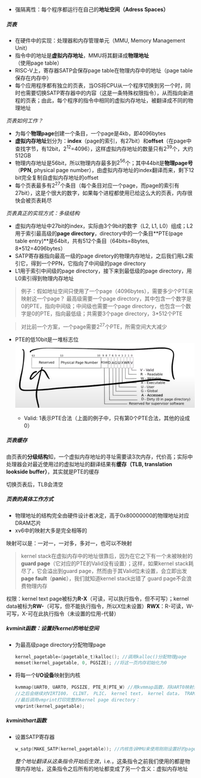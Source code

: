 - 强隔离性：每个程序都运行在自己的**地址空间（Adress Spaces）**



##### 页表

- 在硬件中的实现：处理器和内存管理单元（MMU, Memory Management Unit）
- 指令中的地址是**虚拟内存地址**，MMU将其翻译成**物理地址**（使用page table）
- RISC-V上，寄存器SATP会保存page table在物理内存中的地址（page table保存在内存中）
- 每个应用程序都有独立的页表，当OS将CPU从一个程序切换到另一个时，同时也需要切换SATP寄存器中的内容（这是一条特殊权限指令），从而指向新进程的页表；由此，每个程序的指令中相同的虚拟内存地址，被翻译成不同的物理地址

*页表如何工作？*









- 为每个**物理page**创建一个条目，一个page是4kb，即4096bytes
- **虚拟内存地址**划分为：**index**（page的索引，有27bit）和**offset**（在page中查找字节，有12bit，​​​$2^{12}$​​\=4096），这样虚拟内存地址的数量只有​$2^{39}$​个，大约512GB
- 物理内存地址是56bit，所以物理内存最多到​​$2^{56}$​​个；其中44bit是**物理page号**（**PPN**, physical page number），由虚拟内存地址的index翻译而来，剩下12 bit完全复制自虚拟内存地址的offset
- 每个页表最多有​$2^{27}$​个条目（每个条目对应一个page，而page的索引有27bit），这是个很大的数字，如果每个进程都使用已给这么大的页表，内存很快会被页表耗尽

*页表真正的实现方式：多级结构*

- 虚拟内存地址中27bit的index，实际由3个9bit的数字（L2, L1, L0）组成；L2用于索引最高级的**page directory**，directory中的一个条目**PTE(page table entry)**是64bit，共有512个条目（64bits=8bytes, 8\*512=4096bytes）
- SATP寄存器指向最高一级的page diretory的物理内存地址，之后我们用L2索引它，得到一个PPN，它指向了中间级的page directory
- L1用于索引中间级的page directory，接下来到最低级的page directory，用L0索引得到物理内存地址

> 例子：假如地址空间只使用了一个page（4096bytes），需要多少个PTE来映射这一个page？
>   最高级需要一个page directory，其中包含一个数字是0的PTE，指向中间级；中间级也需要一个page directory，也包含一个数字是0的PTE，指向最低级；共需要3个page directory，3\*512个PTE

>   对比前一个方案，一个page需要​$2^{27}$​个PTE，所需空间大大减少



- PTE的低10bit是一堆标志位
  ![](image_1.708c55d7.png)

  - Valid: 1表示PTE合法（上面的例子中，只有第0个PTE合法，其他的设成0）




##### 页表缓存

由页表的**分级结构**知，一个虚拟内存地址的寻址需要读3次内存，代价高；实际中处理器会对最近使用过的虚拟地址的翻译结果有**缓存（TLB, translation lookside buffer）**，其实就是PTE的缓存

切换页表后，TLB会清空



##### 页表的具体工作方式

- 物理地址的结构完全由硬件设计者决定，高于0x80000000的物理地址对应DRAM芯片
- xv6中的映射大多是完全相等的

映射可以是：一对一，一对多，多对一，也可以不映射

> kernel stack在虚拟内存中的地址很靠后，因为在它之下有一个未被映射的**guard page**（它对应的PTE的Valid没有设置）；这样，如果kernel stack耗尽了，它会溢出到guard page，然而由于其Valid位未设置，会立即出发**page fault**（**panic**），我们就知道kernel stack出错了
> guard page不会浪费物理内存

权限：kernel text page被标为**R-X**（可读，可以执行指令，但不可写）；kernel data被标为**RW-**（可写，但不能执行指令，所以X位未设置）**RWX**：R-可读，W-可写，X-可在此执行指令（未设置的位用-代替）






##### kvminit函数：设置好kernel的地址空间

- 为最高级page directory分配物理page
  ```c
  kernel_pagetable=(pagetable_t)kalloc(); //调用kalloc()分配物理page
  memset(kernel_pagetable, 0, PGSIZE); //将这一页内存初始化为0
  ```


- 将每一个**I/O设备**映射到内核
  ```c
  kvmmap(UART0, UART0, PGSIZE, PTE_R|PTE_W) //用kvmmap函数，将UART0映射到内核的地址空间和相同的虚拟地址（前两个参数一致），最后一个参数设置了权限（RW-）
  //之后会继续对VIRTI00， CLINT， PLIC， kernel text， kernel data， TRAMPOLINE进行地址映射
  //最后调用vmprint打印完整的kernel page directory：
  vmprint(kernel_pagetable);
  ```





##### kvminithart函数

- 设置SATP寄存器
  ```c
  w_satp(MAKE_SATP(kernel_pagetable)); //内核告诉MMU来使用刚刚设置好的page table
  ```

  *整个地址翻译从这条指令开始后生效*，i.e.，这条指令之前我们使用的都是物理内存地址，这条指令之后所有的地址都变成了另一个含义：虚拟内存地址

  



